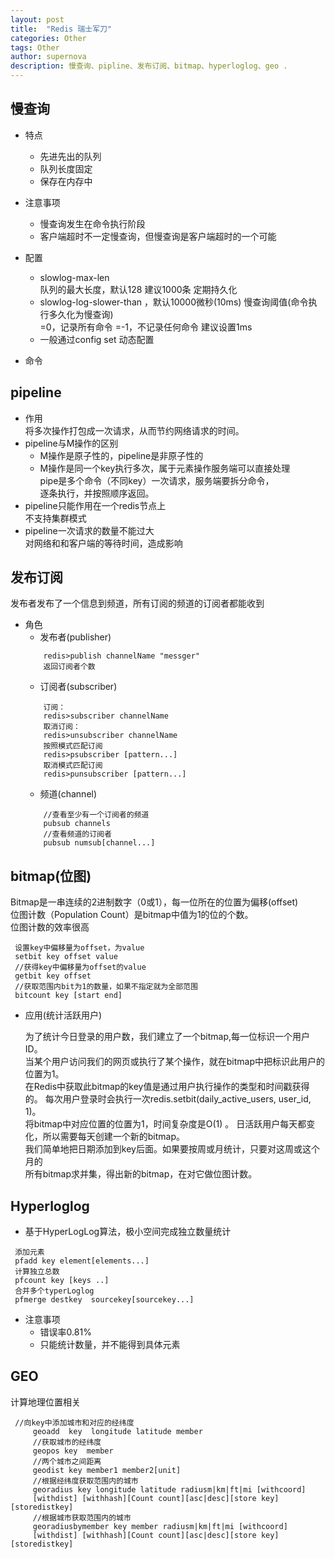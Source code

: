 ```yaml
---
layout: post
title:  "Redis 瑞士军刀"
categories: Other
tags: Other
author: supernova
description: 慢查询、pipline、发布订阅、bitmap、hyperloglog、geo .
---
```

## 慢查询
*  特点
    * 先进先出的队列
    * 队列长度固定
    * 保存在内存中
* 注意事项
    * 慢查询发生在命令执行阶段
    * 客户端超时不一定慢查询，但慢查询是客户端超时的一个可能
* 配置
    * slowlog-max-len  
        队列的最大长度，默认128
        建议1000条
        定期持久化
    * slowlog-log-slower-than ，默认10000微秒(10ms)
        慢查询阈值(命令执行多久化为慢查询)  
        =0，记录所有命令
        =-1，不记录任何命令
        建议设置1ms
    * 一般通过config set 动态配置

 * 命令

  
## pipeline
* 作用  
    将多次操作打包成一次请求，从而节约网络请求的时间。
* pipeline与M操作的区别  
    * M操作是原子性的，pipeline是非原子性的
    * M操作是同一个key执行多次，属于元素操作服务端可以直接处理  
        pipe是多个命令（不同key）一次请求，服务端要拆分命令，  
        逐条执行，并按照顺序返回。
* pipeline只能作用在一个redis节点上  
    不支持集群模式
* pipeline一次请求的数量不能过大  
   对网络和和客户端的等待时间，造成影响  
## 发布订阅   
发布者发布了一个信息到频道，所有订阅的频道的订阅者都能收到
* 角色
    * 发布者(publisher)
    ```
        redis>publish channelName "messger"
        返回订阅者个数
     ```
    * 订阅者(subscriber)
    ```
        订阅：
        redis>subscriber channelName
        取消订阅：
        redis>unsubscriber channelName
        按照模式匹配订阅
        redis>psubscriber [pattern...]
        取消模式匹配订阅
        redis>punsubscriber [pattern...]
    ```
    * 频道(channel)
    ```
        //查看至少有一个订阅者的频道
        pubsub channels
        //查看频道的订阅者
        pubsub numsub[channel...]
    ```
## bitmap(位图)  
   Bitmap是一串连续的2进制数字（0或1），每一位所在的位置为偏移(offset)  
   位图计数（Population Count）是bitmap中值为1的位的个数。  
   位图计数的效率很高  
   ```$xslt
    设置key中偏移量为offset，为value  
    setbit key offset value 
    //获得key中偏移量为offset的value
    getbit key offset
    //获取范围内bit为1的数量，如果不指定就为全部范围
    bitcount key [start end]
```
 * 应用(统计活跃用户)  
    
    为了统计今日登录的用户数，我们建立了一个bitmap,每一位标识一个用户ID。  
    当某个用户访问我们的网页或执行了某个操作，就在bitmap中把标识此用户的位置为1。  
    在Redis中获取此bitmap的key值是通过用户执行操作的类型和时间戳获得的。
    每次用户登录时会执行一次redis.setbit(daily_active_users, user_id, 1)。  
    将bitmap中对应位置的位置为1，时间复杂度是O(1)  。
    日活跃用户每天都变化，所以需要每天创建一个新的bitmap。  
    我们简单地把日期添加到key后面。如果要按周或月统计，只要对这周或这个月的  
    所有bitmap求并集，得出新的bitmap，在对它做位图计数。
## Hyperloglog    
   * 基于HyperLogLog算法，极小空间完成独立数量统计    
   ```        
    添加元素
    pfadd key element[elements...]
    计算独立总数
    pfcount key [keys ..]
    合并多个typerLoglog
    pfmerge destkey  sourcekey[sourcekey...]
   ```
   * 注意事项  
        * 错误率0.81%
        * 只能统计数量，并不能得到具体元素
## GEO  
计算地理位置相关
   ```
    //向key中添加城市和对应的经纬度
        geoadd  key  longitude latitude member
        //获取城市的经纬度
        geopos key  member
        //两个城市之间距离
        geodist key member1 member2[unit]
        //根据经纬度获取范围内的城市
        georadius key longitude latitude radiusm|km|ft|mi [withcoord]  
        [withdist] [withhash][Count count][asc|desc][store key][storedistkey]
        //根据城市获取范围内的城市
        georadiusbymember key member radiusm|km|ft|mi [withcoord]  
        [withdist] [withhash][Count count][asc|desc][store key][storedistkey]
   ```
   